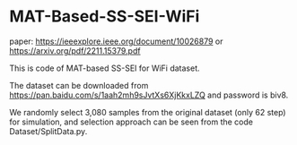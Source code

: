 # MAT-Based-SS-SEI-WiFi

paper: https://ieeexplore.ieee.org/document/10026879 or https://arxiv.org/pdf/2211.15379.pdf

This is code of MAT-based SS-SEI for WiFi dataset.

The dataset can be downloaded from https://pan.baidu.com/s/1aah2mh9sJvtXs6XjKkxLZQ and password is biv8. 

We randomly select 3,080 samples from the original dataset (only 62 step) for simulation, and selection approach can be seen from the code Dataset/SplitData.py.

